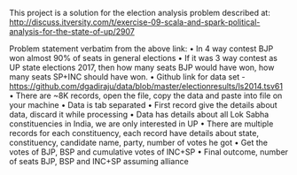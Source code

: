 
This project is a solution for the election analysis problem described at:
http://discuss.itversity.com/t/exercise-09-scala-and-spark-political-analysis-for-the-state-of-up/2907

Problem statement verbatim from the above link:
•	In 4 way contest BJP won almost 90% of seats in general elections
•	If it was 3 way contest as UP state elections 2017, then how many seats BJP would have won, how many seats SP+INC should have won.
•	Github link for data set - https://github.com/dgadiraju/data/blob/master/electionresults/ls2014.tsv61
•	There are ~8K records, open the file, copy the data and paste into file on your machine
•	Data is tab separated
•	First record give the details about data, discard it while processing
•	Data has details about all Lok Sabha constituencies in India, we are only interested in UP
•	There are multiple records for each constituency, each record have details about state, constituency, candidate name, party, number of votes he got
•	Get the votes of BJP, BSP and cumulative votes of INC+SP
•	Final outcome, number of seats BJP, BSP and INC+SP assuming alliance


